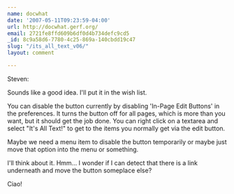 ```yaml
---
name: docwhat
date: '2007-05-11T09:23:59-04:00'
url: http://docwhat.gerf.org/
email: 2721fe8ffd609b6df0d4b734defc9cd5
_id: 8c9a58d6-7780-4c25-869a-140cbdd19c47
slug: "/its_all_text_v06/"
layout: comment

---
```


Steven:

Sounds like a good idea.  I'll put it in the wish list.

You can disable the button currently by disabling 'In-Page Edit Buttons' in the preferences.  It turns the button off for all pages, which is more than you want, but it should get the job done.  You can right click on a textarea and select "It's All Text!" to get to the items you normally get via the edit button.

Maybe we need a menu item to disable the button temporarily or maybe just move that option into the menu or something.

I'll think about it. Hmm... I wonder if I can detect that there is a link underneath and move the button someplace else?

Ciao!

